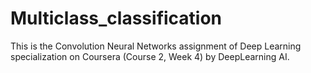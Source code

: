 # Multiclass_classification
This is the Convolution Neural Networks assignment of Deep Learning specialization on Coursera (Course 2, Week 4) by DeepLearning AI.
